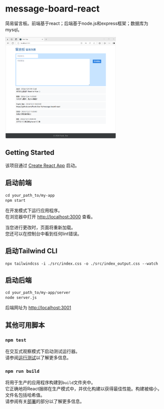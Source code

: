 # message-board-react

简易留言板。前端基于react；后端基于node.js和express框架；数据库为mysql。

<img src="./img_show/page1_1.png" width="70%">
<!-- ![image](./img_show/page1_1.png) -->

## Getting Started

该项目通过 [Create React App](https://github.com/facebook/create-react-app) 启动。

## 启动前端
```
cd your_path_to/my-app
npm start
```

在开发模式下运行应用程序。\
在浏览器中打开 [http://localhost:3000](http://localhost:3000) 查看。

当您进行更改时，页面将重新加载。\
您还可以在控制台中看到任何lint错误。

## 启动Tailwind CLI
```
npx tailwindcss -i ./src/index.css -o ./src/index_output.css --watch
```

## 启动后端
```
cd your_path_to/my-app/server
node server.js
```
后端网址为
[http://localhost:3001](http://localhost:3001)


## 其他可用脚本

### `npm test`
在交互式观察模式下启动测试运行器。\
请参阅[运行测试](https://facebook.github.io/create-react-app/docs/running-tests)以了解更多信息。

### `npm run build`
将用于生产的应用程序构建到`build`文件夹中。\
它正确地将React捆绑在生产模式中，并优化构建以获得最佳性能。构建被缩小，文件名包括哈希值。\
请参阅有关[部署](https://facebook.github.io/create-react-app/docs/deployment)的部分以了解更多信息。


